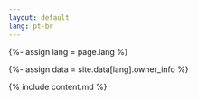 ```yaml
---
layout: default
lang: pt-br
---
```


{%-  assign lang = page.lang  %}


{%- assign data =  site.data[lang].owner_info %}


{% include content.md %}
